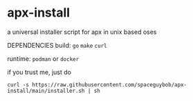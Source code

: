 # apx-install
a universal installer script for apx in unix based oses

DEPENDENCIES
build:
``` go ``` ``` make ``` ``` curl ``` 


runtime:
``` podman ``` or ``` docker ```

if you trust me, just do
```
curl -s https://raw.githubusercontent.com/spaceguybob/apx-install/main/installer.sh | sh
```
